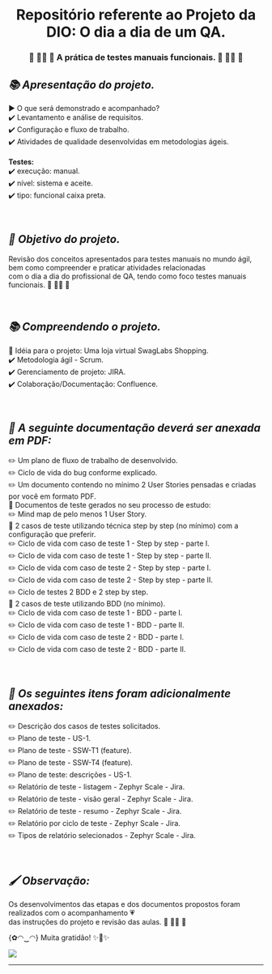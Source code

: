 <h1 align="center"> Repositório referente ao Projeto da DIO: O dia a dia de um QA. </h1>

<h3 align="center"> 💛 👩‍💻 🧡 A prática de testes manuais funcionais. 💛 👩‍💻 🧡 </h3>

***<h2> 📚 Apresentação do projeto. </h2>***
▶️ O que será demonstrado e acompanhado? <br/>
:heavy_check_mark: Levantamento e análise de requisitos.<br/> 
:heavy_check_mark: Configuração e fluxo de trabalho.<br/> 
:heavy_check_mark: Atividades de qualidade desenvolvidas em metodologias ágeis.<br/>   
**Testes:**<br/> 
:heavy_check_mark: execução: manual.<br/> 
:heavy_check_mark: nível: sistema e aceite.<br/> 
:heavy_check_mark: tipo: funcional caixa preta.<br/> 


<br/>***<h2> :pencil: Objetivo do projeto. </h2>***
Revisão dos conceitos apresentados para testes manuais no mundo ágil, bem como compreender e praticar atividades relacionadas<br/> 
com o dia a dia do profissional de QA, tendo como foco testes manuais funcionais. :blue_heart: 👩‍💻 :blue_heart:


<br/>***<h2> 📚 Compreendendo o projeto. </h2>***
:star2: Idéia para o projeto: Uma loja virtual SwagLabs Shopping. <br/>
:heavy_check_mark: Metodologia ágil - Scrum.<br/>
:heavy_check_mark: Gerenciamento de projeto: JIRA.<br/>
:heavy_check_mark: Colaboração/Documentação: Confluence.<br/>


<br/>***<h2> :pencil: A seguinte documentação deverá ser anexada em PDF:</h2>***
:pencil2: Um plano de fluxo de trabalho de desenvolvido.<br/>
:pencil2: Ciclo de vida do bug conforme explicado.<br/>
:pencil2: Um documento contendo no mínimo 2 User Stories pensadas e criadas por você em formato PDF.<br/>
:blue_book: Documentos de teste gerados no seu processo de estudo:<br/>
:pencil2: Mind map de pelo menos 1 User Story.<br/>
:blue_book: 2 casos de teste utilizando técnica step by step (no mínimo) com a configuração que preferir.<br/>
:pencil2: Ciclo de vida com caso de teste 1 - Step by step - parte I.<br/>
:pencil2: Ciclo de vida com caso de teste 1 - Step by step - parte II.<br/>
:pencil2: Ciclo de vida com caso de teste 2 - Step by step - parte I.<br/>
:pencil2: Ciclo de vida com caso de teste 2 - Step by step - parte II.<br/>
:pencil2: Ciclo de testes 2 BDD e 2 step by step.<br/>
:blue_book: 2 casos de teste utilizando BDD (no mínimo).<br/>
:pencil2: Ciclo de vida com caso de teste 1 - BDD - parte I.<br/>
:pencil2: Ciclo de vida com caso de teste 1 - BDD - parte II.<br/>
:pencil2: Ciclo de vida com caso de teste 2 - BDD - parte I.<br/>
:pencil2: Ciclo de vida com caso de teste 2 - BDD - parte II.<br/>

<br/>***<h2> :pencil: Os seguintes itens foram adicionalmente anexados:</h2>***
:pencil2: Descrição dos casos de testes solicitados.<br/>
:pencil2: Plano de teste - US-1.<br/>
:pencil2: Plano de teste - SSW-T1 (feature).<br/>
:pencil2: Plano de teste - SSW-T4 (feature).<br/>
:pencil2: Plano de teste: descrições - US-1.<br/>
:pencil2: Relatório de teste - listagem - Zephyr Scale - Jira.<br/>
:pencil2: Relatório de teste - visão geral - Zephyr Scale - Jira.<br/>
:pencil2: Relatório de teste - resumo - Zephyr Scale - Jira.<br/>
:pencil2: Relatório por ciclo de teste - Zephyr Scale - Jira.<br/>
:pencil2: Tipos de relatório selecionados - Zephyr Scale - Jira.<br/>


<br/>***<h2> 🖌️  Observação: </h2>*** 
Os desenvolvimentos das etapas e dos documentos propostos foram realizados 
com o acompanhamento 💗<br/>das instruções do projeto e revisão das aulas. 💛 👩‍💻 🧡
  
{✿◠‿◠} Muita gratidão! ✨🤗✨<br/>  

 ![](https://wac-cdn.atlassian.com/dam/jcr:48f73fa9-325e-4663-a743-daba2a0f1397/jira-social%20@2x.png)
___
